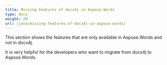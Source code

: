 ```yaml
---
title: Missing Features of docx4j in Aspose.Words
type: docs
weight: 20
url: /java/missing-features-of-docx4j-in-aspose-words/
---
```


This section shows the features that are only available in Aspose.Words and not in docx4j.

It is very helpful for the developers who want to migrate from docx4j to Aspose.Words.
